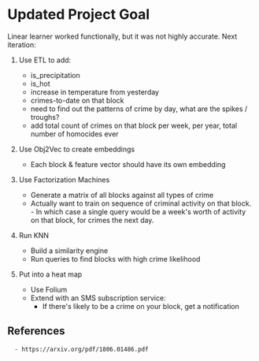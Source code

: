 # Updated Project Goal

Linear learner worked functionally, but it was not highly accurate. Next iteration:

1. Use ETL to add:
      - is_precipitation 
      - is_hot
      - increase in temperature from yesterday
      - crimes-to-date on that block 
      - need to find out the patterns of crime by day, what are the spikes / troughs?
      - add total count of crimes on that block per week, per year, total number of homocides ever

2. Use Obj2Vec to create embeddings
      - Each block & feature vector should have its own embedding

3. Use Factorization Machines
      - Generate a matrix of all blocks against all types of crime
      - Actually want to train on sequence of criminal activity on that block. 
            - In which case a single query would be a week's worth of activity on that block, for crimes the next day. 

4. Run KNN
      - Build a similarity engine 
      - Run queries to find blocks with high crime likelihood

5. Put into a heat map 
      - Use Folium
      - Extend with an SMS subscription service:
        - If there's likely to be a crime on your block, get a notification

## References
      - https://arxiv.org/pdf/1806.01486.pdf 
